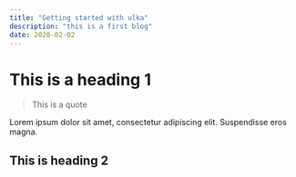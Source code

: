 ```yaml
---
title: "Getting started with ulka"
description: "this is a first blog"
date: 2020-02-02
---
```


# This is a heading 1

> This is a quote

Lorem ipsum dolor sit amet, consectetur adipiscing elit. Suspendisse eros magna.

## This is heading 2
